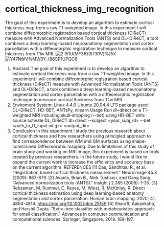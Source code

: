 # cortical_thickness_img_recognition
The goal of this experiment is to develop an algorithm to estimate cortical thickness map from a raw T1-weighted image. In this experiment I will combine diffeomorphic registration based cortical thickness (DiReCT) measure with Advanced Normalization Tools (ANTS) and DL+DiReCT, a tool combines a deep learning-based neuroanatomy segmentation and cortex parcellation with a diffeomorphic registration technique to measure cortical thickness from T1w MRI.
![2 I51U(MF36}(573RV}%)5X](https://user-images.githubusercontent.com/102940480/212444026-b99d3ffd-fdde-4327-a596-f1f81d57b38d.png)
![Y47N@V%MW0Y_{86SP1UPQO6](https://user-images.githubusercontent.com/102940480/212444033-89518fee-74bb-44ad-a395-ea6f7ec4509b.png)
1.	Abstract
The goal of this experiment is to develop an algorithm to estimate cortical thickness map from a raw T1-weighted image. In this experiment I will combine diffeomorphic registration based cortical thickness (DiReCT) measure with Advanced Normalization Tools (ANTS) and DL+DiReCT, a tool combines a deep learning-based neuroanatomy segmentation and cortex parcellation with a diffeomorphic registration technique to measure cortical thickness from T1w MRI.
2.	Enviroment
System: Linux 4.4.0 Ubuntu 20.04.4 LTS
package used: DL+DiReCT, HD-BET, ANTsPy, nilearn
Usage
Run dl+direct on a T1-weighted MRI including skull-stripping (--bet) using HD-BET with:
source activate DL_DiReCT
dl+direct --subject <your_subj_id> --bet <path_to_t1_input.nii.gz> <output_dir>
4.	Conclusion
In this experiment I study the previous research about cortical thickness and how researchers using principled approach to find correspondence between WM and GM surfaces using shape-constrained Diffeomorphic mapping. Due to limitations of this study of brain study and working on MRI image, this experiment is based on tools created by previous researchers. In the future study, I would like to expand the current work to increase the efficiency and accuracy base on the current algorithm.
REFERENCES
[1] Das, Sandhitsu R., et al. "Registration based cortical thickness measurement." Neuroimage 45.3 (2009): 867-879.
[2] Avants, Brian B., Nick Tustison, and Gang Song. "Advanced normalization tools (ANTS)." Insight j 2.365 (2009): 1-35.
[3] Rebsamen, M, Rummel, C, Reyes, M, Wiest, R, McKinley, R.
Direct cortical thickness estimation using deep learning‐based anatomy segmentation and cortex parcellation.
Human brain mapping. 2020; 41: 4804-4814. https://doi.org/10.1002/hbm.25159
[4] Sharaff, Aakanksha, and Harshil Gupta. "Extra-tree classifier with metaheuristics approach for email classification." Advances in computer communication and computational sciences. Springer, Singapore, 2019. 189-197.

